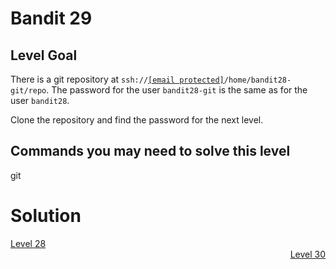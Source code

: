 <html>
<h1>Bandit 29</h1>

<h2 id="level-goal">Level Goal</h2>
<p>There is a git repository at <code class="language-plaintext highlighter-rouge">ssh://<a href="/cdn-cgi/l/email-protection" class="__cf_email__" data-cfemail="bedcdfd0dad7ca8c8693d9d7cafed2d1dddfd2d6d1cdca">[email&#160;protected]</a>/home/bandit28-git/repo</code>. The password for the user <code class="language-plaintext highlighter-rouge">bandit28-git</code> is the same as for the user <code class="language-plaintext highlighter-rouge">bandit28</code>.</p>

<p>Clone the repository and find the password for the next level.</p>

<h2 id="commands-you-may-need-to-solve-this-level">Commands you may need to solve this level</h2>
<p>git</p>


<h1>Solution</h1>
<div style="text-align: left"><a href="./bandit/tasks/bandit28.html">Level 28</a></div>
<div style="text-align: right"><a href="./bandit/tasks/bandit30.html">Level 30</a></div>
</html>
